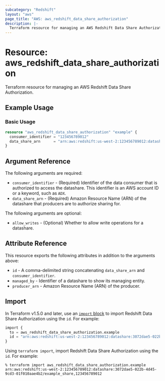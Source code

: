 ```yaml
---
subcategory: "Redshift"
layout: "aws"
page_title: "AWS: aws_redshift_data_share_authorization"
description: |-
  Terraform resource for managing an AWS Redshift Data Share Authorization.
---
```

# Resource: aws_redshift_data_share_authorization

Terraform resource for managing an AWS Redshift Data Share Authorization.

## Example Usage

### Basic Usage

```terraform
resource "aws_redshift_data_share_authorization" "example" {
  consumer_identifier = "123456789012"
  data_share_arn      = "arn:aws:redshift:us-west-2:123456789012:datashare:3072dae5-022b-4d45-9cd3-01f010aae4b2/example_share"
}
```

## Argument Reference

The following arguments are required:

* `consumer_identifier` - (Required) Identifier of the data consumer that is authorized to access the datashare. This identifier is an AWS account ID or a keyword, such as `ADX`.
* `data_share_arn` - (Required) Amazon Resource Name (ARN) of the datashare that producers are to authorize sharing for.

The following arguments are optional:

* `allow_writes` - (Optional) Whether to allow write operations for a datashare.

## Attribute Reference

This resource exports the following attributes in addition to the arguments above:

* `id` - A comma-delimited string concatenating `data_share_arn` and `consumer_identifier`.
* `managed_by` - Identifier of a datashare to show its managing entity.
* `producer_arn` - Amazon Resource Name (ARN) of the producer.

## Import

In Terraform v1.5.0 and later, use an [`import` block](https://developer.hashicorp.com/terraform/language/import) to import Redshift Data Share Authorization using the `id`. For example:

```terraform
import {
  to = aws_redshift_data_share_authorization.example
  id = "arn:aws:redshift:us-west-2:123456789012:datashare:3072dae5-022b-4d45-9cd3-01f010aae4b2/example_share,123456789012"
}
```

Using `terraform import`, import Redshift Data Share Authorization using the `id`. For example:

```console
% terraform import aws_redshift_data_share_authorization.example arn:aws:redshift:us-west-2:123456789012:datashare:3072dae5-022b-4d45-9cd3-01f010aae4b2/example_share,123456789012
```
